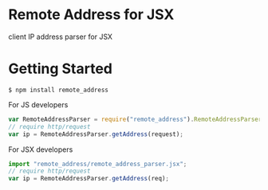 Remote Address for JSX
=======================

client IP address parser for JSX

Getting Started
=======================

```shell
$ npm install remote_address
```

For JS developers

```javascript
var RemoteAddressParser = require("remote_address").RemoteAddressParser;
// require http/request
var ip = RemoteAddressParser.getAddress(request);
```

For JSX developers

```javascript
import "remote_address/remote_address_parser.jsx";
// require http/request
var ip = RemoteAddressParser.getAddress(req);
```

